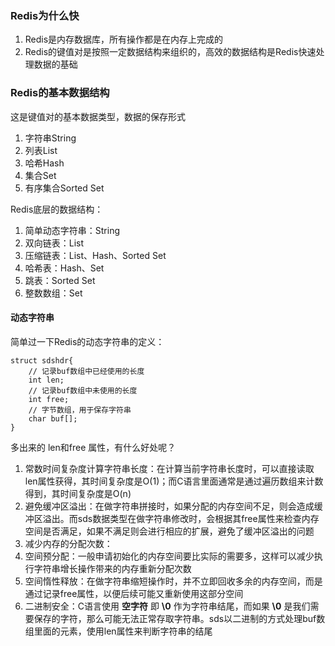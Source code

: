 ### Redis为什么快

1. Redis是内存数据库，所有操作都是在内存上完成的
2. Redis的键值对是按照一定数据结构来组织的，高效的数据结构是Redis快速处理数据的基础

### Redis的基本数据结构

这是键值对的基本数据类型，数据的保存形式

1. 字符串String
2. 列表List
3. 哈希Hash
4. 集合Set
5. 有序集合Sorted Set

Redis底层的数据结构：

1. 简单动态字符串：String
2. 双向链表：List
3. 压缩链表：List、Hash、Sorted Set
4. 哈希表：Hash、Set
5. 跳表：Sorted Set
6. 整数数组：Set

#### 动态字符串

简单过一下Redis的动态字符串的定义：

```
struct sdshdr{
    // 记录buf数组中已经使用的长度
    int len;
    // 记录buf数组中未使用的长度
    int free;
    // 字节数组，用于保存字符串
    char buf[];
}
```

多出来的 len和free 属性，有什么好处呢？

1. 常数时间复杂度计算字符串长度：在计算当前字符串长度时，可以直接读取len属性获得，其时间复杂度是O(1)；而C语言里面通常是通过遍历数组来计数得到，其时间复杂度是O(n)
2. 避免缓冲区溢出：在做字符串拼接时，如果分配的内存空间不足，则会造成缓冲区溢出。而sds数据类型在做字符串修改时，会根据其free属性来检查内存空间是否满足，如果不满足则会进行相应的扩展，避免了缓冲区溢出的问题
3. 减少内存的分配次数：
4. 空间预分配：一般申请初始化的内存空间要比实际的需要多，这样可以减少执行字符串增长操作带来的内存重新分配次数
5. 空间惰性释放：在做字符串缩短操作时，并不立即回收多余的内存空间，而是通过记录free属性，以便后续可能又重新使用这部分空间
6. 二进制安全：C语言使用 **空字符** 即 **\0** 作为字符串结尾，而如果 **\0** 是我们需要保存的字符，那么可能无法正常存取字符串。sds以二进制的方式处理buf数组里面的元素，使用len属性来判断字符串的结尾